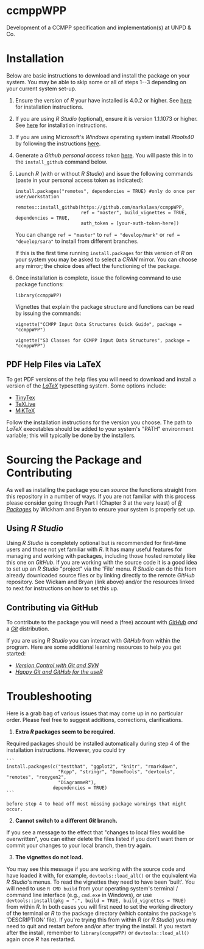 # ccmppWPP

Development of a CCMPP specification and implementation(s) at UNPD &amp; Co.


# Installation

Below are basic instructions to download and install the package on your system. You may be able to skip some or all of steps 1--3 depending on your current system set-up. 

1. Ensure the version of *R* your have installed is 4.0.2 or higher. See [here](https://www.r-project.org/) for installation instructions.
2. If you are using *R Studio* (optional), ensure it is version 1.1.1073 or higher. See [here](https://rstudio.com/) for installation instructions. 
3. If you are using Microsoft's *Windows* operating system install *Rtools40* by following the instructions [here](https://cran.r-project.org/bin/windows/Rtools/ "link to install Rtools40").
4. Generate a *Github* *personal access token* [here](https://github.com/settings/tokens). You will paste this in to the `install_github` command below.
5. Launch *R* (with or without *R Studio*) and issue the following commands (paste in your personal access token as indicated):

    ```
    install.packages("remotes", dependencies = TRUE) #only do once per user/workstation
	
    remotes::install_github(https://github.com/markalava/ccmppWPP, 
	                        ref = "master", build_vignettes = TRUE, dependencies = TRUE,
							auth_token = [your-auth-token-here])
    ```
	
	You can change `ref = "master"` to `ref = "develop/mark"` or `ref = "develop/sara"` to install from different branches. 
	
	If this is the first time running `install.packages` for this version of *R* on your system you may be asked to select a *CRAN* mirror. You can choose any mirror; the choice does affect the functioning of the package.
	
6. Once installation is complete, issue the following command to use package functions:

    ```
	library(ccmppWPP)
	```
	
    Vignettes that explain the package structure and functions can be read by issuing the commands:
	
	```
	vignette("CCMPP Input Data Structures Quick Guide", package = "ccmppWPP")
	
    vignette("S3 Classes for CCMPP Input Data Structures", package = "ccmppWPP")
	```
		

## PDF Help Files via LaTeX 

To get PDF versions of the help files you will need to download and install a version of the [*LaTeX*](https://www.latex-project.org/) typesetting system. Some options include:

* [TinyTex](https://yihui.org/tinytex/)
* [TeXLive](https://www.tug.org/texlive/)
* [MiKTeX](https://miktex.org/)

Follow the installation instructions for the version you choose. The path to *LaTeX* executables should be added to your system's "PATH" environment variable; this will typically be done by the installers. 


# Sourcing the Package and Contributing 

As well as installing the package you can *source* the functions straight from this repository in a number of ways. If you are not familiar with this process please consider going through Part I  (Chapter 3 at the very least) of [*R Packages*](https://r-pkgs.org/index.html) by Wickham and Bryan to ensure your system is properly set up.


## Using *R Studio*

Using *R Studio* is completely optional but is recommended for first-time users and those not yet familiar with *R*. It has many useful features for managing and working with packages, including those hosted remotely like this one on *GitHub*. If you are working with the source code it is a good idea to set up an *R Studio* "project" via the 'File' menu. *R Studio* can do this from already downloaded source files or by linking directly to the remote *GitHub* repository. See Wickam and Bryan (link above) and/or the resources linked to next for instructions on how to set this up. 
  
 
## Contributing via GitHub

To contribute to the package you will need a (free) account with [*GitHub*](https://docs.github.com/en/github/getting-started-with-github) *and* a [*Git*](https://git-scm.com/) distribution. 

If you are using *R Studio* you can interact with *GitHub* from within the program. Here are some additional learning resources to help you get started:

* [*Version Control with Git and SVN*](https://support.rstudio.com/hc/en-us/articles/200532077?version=1.3.1073&mode=desktop)
* [*Happy Git and GitHub for the useR*](https://happygitwithr.com/)


# Troubleshooting

Here is a grab bag of various issues that may come up in no particular order. Please feel free to suggest additions, corrections, clarifications. 

1. **Extra *R* packages seem to be required.** 

  Required packages should be installed automatically during step 4 of the installation instructions. However, you could try
  
    ```
	install.packages(c("testthat", "ggplot2", "knitr", "rmarkdown", 
	                   "Rcpp", "stringr", "DemoTools", "devtools", "remotes", "roxygen2",
					   "DiagrammeR"),
	                 dependencies = TRUE)
    ```
	
	before step 4 to head off most missing package warnings that might occur. 
	
2. **Cannot switch to a different *Git* branch.**

  If you see a message to the effect that "changes to local files would be overwritten", you can either delete the files listed if you don't want them or commit your changes to your local branch, then try again. 
  
3. **The vignettes do not load.**

  You may see this message if you are working with the source code and have loaded it with, for example, `devtools::load_all()` or the equivalent via *R Studio*'s menus. To read the vignettes they need to have been 'built'. You will need to use `R CMD build` from your operating system's terminal / command line interface (e.g., `cmd.exe` in Windows), or use `devtools::install(pkg = ".", build = TRUE, build_vignettes = TRUE)` from within *R*. In both cases you will first need to set the working directory of the terminal or *R* to the package directory (which contains the package's 'DESCRIPTION' file). If you're trying this from within *R* (or *R Studio*) you may need to quit and restart before and/or after trying the install. If you restart after the install, remember to `library(ccmppWPP)` or `devtools::load_all()` again once *R* has restarted. 
  
